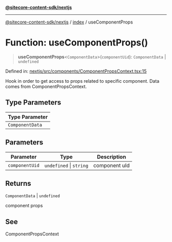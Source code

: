 [**@sitecore-content-sdk/nextjs**](../../README.md)

***

[@sitecore-content-sdk/nextjs](../../README.md) / [index](../README.md) / useComponentProps

# Function: useComponentProps()

> **useComponentProps**\<`ComponentData`\>(`componentUid`): `ComponentData` \| `undefined`

Defined in: [nextjs/src/components/ComponentPropsContext.tsx:15](https://github.com/Sitecore/content-sdk/blob/51f6d86287f95a06b40045498aa7037d8b684c67/packages/nextjs/src/components/ComponentPropsContext.tsx#L15)

Hook in order to get access to props related to specific component. Data comes from ComponentPropsContext.

## Type Parameters

| Type Parameter |
| ------ |
| `ComponentData` |

## Parameters

| Parameter | Type | Description |
| ------ | ------ | ------ |
| `componentUid` | `undefined` \| `string` | component uId |

## Returns

`ComponentData` \| `undefined`

component props

## See

ComponentPropsContext
